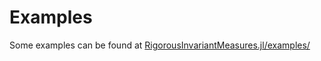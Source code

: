 # Examples

Some examples can be found at [RigorousInvariantMeasures.jl/examples/](https://github.com/JuliaDynamics/RigorousInvariantMeasures.jl/tree/main/examples)